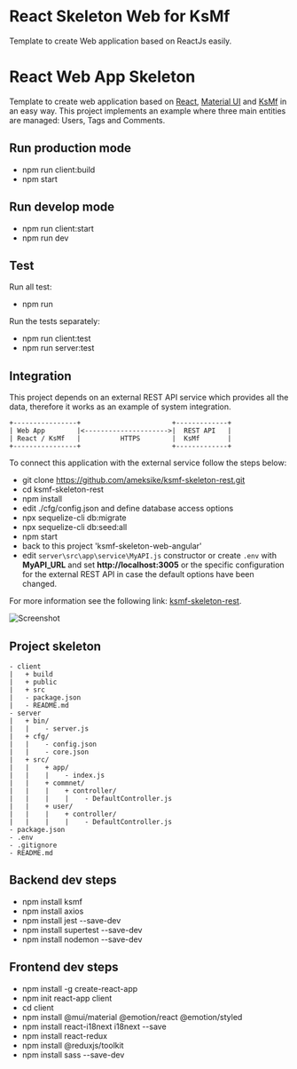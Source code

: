 # React Skeleton Web for KsMf 
Template to create Web application based on ReactJs easily.

# React Web App Skeleton
Template to create web application based on [React](https://create-react-app.dev/docs/getting-started), [Material UI](https://mui.com/)
 and [KsMf](https://github.com/ameksike/ksmf/wiki) in an easy way. This project implements an example where three main entities are managed: Users, Tags and Comments.

## Run production mode
- npm run client:build
- npm start 

## Run develop mode 
- npm run client:start
- npm run dev

## Test
Run all test:
- npm run 

Run the tests separately:
- npm run client:test
- npm run server:test

## Integration 
This project depends on an external REST API service which provides all the data, therefore it works as an example of system integration. 
```
+----------------+                       +-------------+
| Web App        |<--------------------->|  REST API   |
| React / KsMf   |          HTTPS        |  KsMf       |
+----------------+                       +-------------+
```
To connect this application with the external service follow the steps below:
- git clone https://github.com/ameksike/ksmf-skeleton-rest.git
- cd ksmf-skeleton-rest
- npm install
- edit ./cfg/config.json and define database access options
- npx sequelize-cli db:migrate
- npx sequelize-cli db:seed:all
- npm start
- back to this project 'ksmf-skeleton-web-angular'
- edit ```server\src\app\service\MyAPI.js``` constructor or create ```.env``` with **MyAPI_URL** and set **http://localhost:3005** or the specific configuration for the external REST API in case the default options have been changed.

For more information see the following link: [ksmf-skeleton-rest](https://github.com/ameksike/ksmf-skeleton-rest).

![Screenshot](readme/front.jpg)

## Project skeleton 
```
- client 
|	+ build
|	+ public
|	+ src
|	- package.json
|	- README.md
- server	
|	+ bin/
|	|    - server.js
|	+ cfg/
|	|    - config.json
|	|    - core.json
|	+ src/
|	|    + app/
|	|    |    - index.js
|	|    + commnet/
| 	|    |    + controller/
|	|    |    |    - DefaultController.js
|	|    + user/
| 	|    |    + controller/
|	|    |    |    - DefaultController.js
- package.json
- .env
- .gitignore
- README.md
```

## Backend dev steps
- npm install ksmf
- npm install axios
- npm install jest --save-dev
- npm install supertest --save-dev
- npm install nodemon --save-dev

## Frontend dev steps
- npm install -g create-react-app
- npm init react-app client
- cd client
- npm install @mui/material @emotion/react @emotion/styled
- npm install react-i18next i18next --save
- npm install react-redux
- npm install @reduxjs/toolkit
- npm install sass --save-dev
